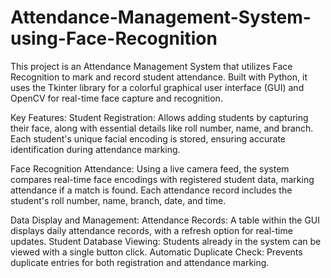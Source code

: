 # Attendance-Management-System-using-Face-Recognition
This project is an Attendance Management System that utilizes Face Recognition to mark and record student attendance. Built with Python, it uses the Tkinter library for a colorful graphical user interface (GUI) and OpenCV for real-time face capture and recognition.

Key Features:
Student Registration: Allows adding students by capturing their face, along with essential details like roll number, name, and branch. Each student's unique facial encoding is stored, ensuring accurate identification during attendance marking.

Face Recognition Attendance: Using a live camera feed, the system compares real-time face encodings with registered student data, marking attendance if a match is found. Each attendance record includes the student's roll number, name, branch, date, and time.

Data Display and Management:
Attendance Records: A table within the GUI displays daily attendance records, with a refresh option for real-time updates.
Student Database Viewing: Students already in the system can be viewed with a single button click.
Automatic Duplicate Check: Prevents duplicate entries for both registration and attendance marking.
